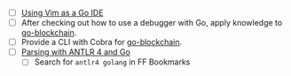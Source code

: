 - [ ] [Using Vim as a Go IDE](https://www.pavedroad.io/part-1-using-vim-as-a-go-ide/)
- [ ] After checking out how to use a debugger with Go, apply knowledge to [go-blockchain](https://github.com/mkohlhaas/go-blockchain).
- [ ] Provide a CLI with Cobra for [go-blockchain](https://github.com/mkohlhaas/go-blockchain).
- [ ] [Parsing with ANTLR 4 and Go](https://blog.gopheracademy.com/advent-2017/parsing-with-antlr4-and-go/)
    - [ ] Search for `antlr4 golang` in FF Bookmarks

